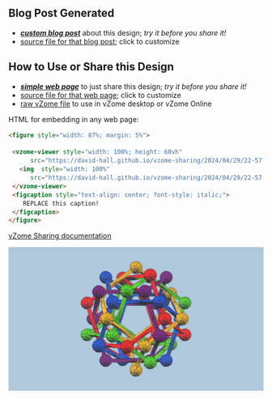 
## Blog Post Generated

 - [***custom blog post***](<https://david-hall.github.io/vzome-sharing/2024/04/29/Woven-Icosidodecahedron-22-57-45.html>) about this design; *try it before you share it!*
 - [source file for that blog post](<https://github.com/david-hall/vzome-sharing/edit/main/_posts/2024-04-29-Woven-Icosidodecahedron-22-57-45.md>); click to customize
 


## How to Use or Share this Design

 - [***simple web page***](<https://david-hall.github.io/vzome-sharing/2024/04/29/22-57-45-Woven-Icosidodecahedron/>) to just share this design; *try it before you share it!*
 - [source file for that web page](<https://github.com/david-hall/vzome-sharing/edit/main/2024/04/29/22-57-45-Woven-Icosidodecahedron/index.md>); click to customize
 - [raw vZome file](<https://raw.githubusercontent.com/david-hall/vzome-sharing/main/2024/04/29/22-57-45-Woven-Icosidodecahedron/Woven-Icosidodecahedron.vZome>) to use in vZome desktop or vZome Online
 
 HTML for embedding in any web page:
 ```html
<figure style="width: 87%; margin: 5%">
  
  <vzome-viewer style="width: 100%; height: 60vh" 
       src="https://david-hall.github.io/vzome-sharing/2024/04/29/22-57-45-Woven-Icosidodecahedron/Woven-Icosidodecahedron.vZome" >
    <img  style="width: 100%"
       src="https://david-hall.github.io/vzome-sharing/2024/04/29/22-57-45-Woven-Icosidodecahedron/Woven-Icosidodecahedron.png" >
  </vzome-viewer>
  <figcaption style="text-align: center; font-style: italic;">
     REPLACE this caption!
  </figcaption>
</figure>

 ```

[vZome Sharing documentation](https://vzome.github.io/vzome/sharing.html#how-it-works)

![Image](<Woven-Icosidodecahedron.png>)

